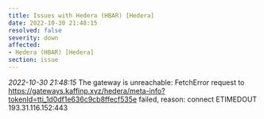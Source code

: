 ```yaml
---
title: Issues with Hedera (HBAR) [Hedera]
date: 2022-10-30 21:48:15
resolved: false
severity: down
affected:
- Hedera (HBAR) [Hedera]
section: issue
---
```


*2022-10-30 21:48:15* The gateway is unreachable: FetchError request to https://gateways.kaffinp.xyz/hedera/meta-info?tokenId=tti_1d0df1e636c9cb8ffecf535e failed, reason: connect ETIMEDOUT 193.31.116.152:443
